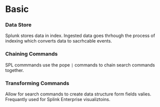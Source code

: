 # Basic

### Data Store

Splunk stores data in index. Ingested data goes thrhough the process of indexing which converts data to sacrhcable events.

### Chaining Commands
SPL commmands use the pope `|` commands to chain search commands together.

### Transforming Commands
Allow for search commands to create data structure form fields valies. Frequantly used for Splink Enterprise visualiztoins.
